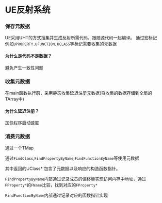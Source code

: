 # UE反射系统

### 保存元数据

UE采用UHT的方式搜集并生成反射所需代码，跟随源代码一起编译。
通过宏标记例如``UPROPERTY,UFUNCTION,UCLASS``等标记需要收集的元数据

#### 为什么是代码不是数据？

避免产生一致性问题

### 收集元数据

在main函数执行前，采用静态收集延迟注册元数据(将收集的数据存储到全局的TArray中)

#### 为什么延迟注册？

加快程序启动速度

### 消费元数据

通过一个TMap<FName>

通过``FindClass``,``FindPropertyByName``,``FindFunctionByName``等使用元数据

其中返回的UClass* 包含了元数据以及响应的构造函数指针。

``FindPropertyByName``内部通过记录成员的偏移量实现访问内存中地址，通过``FProperty*``的``FName``比较，找到对应的``FProperty*``

``FindFunctionByName``内部通过记录对应的函数指针实现
